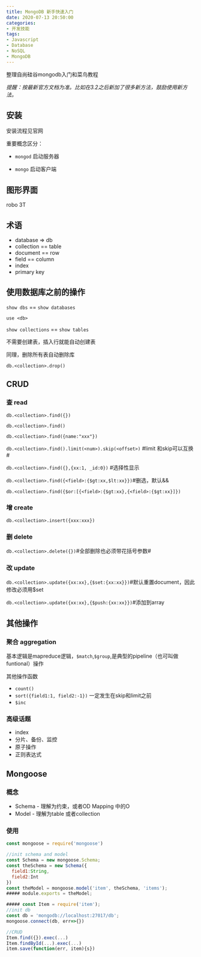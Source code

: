 ```yaml
---
title: MongoDB 新手快速入门
date: 2020-07-13 20:50:00
categories:
- 开发技能
tags:
- Javascript
- Database
- NoSQL
- MongoDB
---
```


整理自尚硅谷mongodb入门和菜鸟教程

 _提醒：按最新官方文档为准。比如在3.2之后新加了很多新方法，鼓励使用新方法。_

## 安装 

安装流程见官网

重要概念区分：

- `mongod` 启动服务器

- `mongo` 启动客户端

## 图形界面

robo 3T

## 术语

- database => db
- collection == table
- document == row
- field == column
- index
- primary key

## 使用数据库之前的操作

`show dbs` == `show databases`

`use <db>`

`show collections` == `show tables`

不需要创建表，插入行就能自动创建表

同理，删除所有表自动删除库

`db.<collection>.drop()`

## CRUD

### 查 read

`db.<collection>.find({})`

`db.<collection>.find()`

`db.<collection>.find({name:"xxx"})`

`db.<collection>.find().limit(<num>).skip(<offset>)` #limit 和skip可以互换#

`db.<collection>.find({},{xx:1, _id:0})` #选择性显示

`db.<collection>.find({<field>:{$gt:xx,$lt:xx}})`#删选，默认&&

`db.<collection>.find({$or:[{<field>:{$gt:xx},{<field>:{$gt:xx}]})`

### 增 create

`db.<collection>.insert({xxx:xxx})`

### 删 delete

`db.<collection>.delete({})`#全部删除也必须带花括号参数#

### 改 update

`db.<collection>.update({xx:xx},{$set:{xx:xx}})`#默认重置document，因此修改必须用$set

`db.<collection>.update({xx:xx},{$push:{xx:xx}})`#添加到array

## 其他操作

### 聚合 aggregation

基本逻辑是mapreduce逻辑，`$match`,`$group`,是典型的pipeline（也可叫做funtional）操作

其他操作函数
- `count()`
- `sort({field1:1, field2:-1})` 一定发生在skip和limit之前
- `$inc`

### 高级话题

- index
- 分片、备份、监控
- 原子操作
- 正则表达式

## Mongoose

### 概念

- Schema - 理解为约束，或者OD Mapping 中的O
- Model - 理解为table 或者collection

### 使用

```javascript
const mongoose = require('mongoose')

//init schema and model
const Schema = new mongoose.Schema;
const theSchema = new Schema({
  field1:String,
  field2:Int
})
const theModel = mongoose.model('item', theSchema, 'items');
##### module.exports = theModel;

##### const Item = require('item');
//init db
const db = 'mongodb://localhost:27017/db';
mongoose.connect(db, err=>{})

//CRUD
Item.find({}).exec(...)
Item.findById(...).exec(...)
item.save(function(err, item){s})

```

